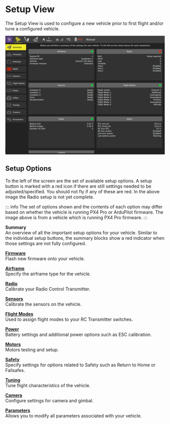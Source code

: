 # Setup View

The Setup View is used to configure a new vehicle prior to first flight and/or tune a configured vehicle.

![](../../../assets/setup/SetupView.jpg)

## Setup Options

To the left of the screen are the set of available setup options. A setup button is marked with a red icon if there are still settings needed to be adjusted/specified. You should not fly if any of these are red. In the above image the Radio setup is not yet complete.

::: info
The set of options shown and the contents of each option may differ based on whether the vehicle is running PX4 Pro or ArduPilot firmware. The image above is from a vehicle which is running PX4 Pro firmware.
:::

**Summary**
<br>An overview of all the important setup options for your vehicle. Similar to the individual setup buttons, the summary blocks show a red indicator when those settings are not fully configured.

**[Firmware](Firmware.md)**
<br>Flash new firmware onto your vehicle.

**[Airframe](Airframe.md)**
<br>Specify the airframe type for the vehicle.

**[Radio](Radio.md)**
<br>Calibrate your Radio Control Transmitter.

**[Sensors](Sensors.md)**
<br>Calibrate the sensors on the vehicle.

**[Flight Modes](FlightModes.md)**
<br>Used to assign flight modes to your RC Transmitter switches.

**[Power](Power.md)**
<br>Battery settings and additional power options such as ESC calibration.

**[Motors](Motors.md)**
<br>Motors testing and setup.

**[Safety](Safety.md)**
<br>Specify settings for options related to Safety such as Return to Home or Failsafes.

**[Tuning](Tuning.md)**
<br>Tune flight characteristics of the vehicle.

**[Camera](Camera.md)**
<br>Configure settings for camera and gimbal.

**[Parameters](Parameters.md)**
<br>Allows you to modify all parameters associated with your vehicle.
<br>
<br>
